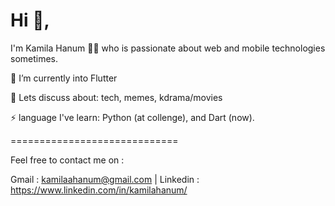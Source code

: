 ### 
Hi 👋,
=============================

I'm Kamila Hanum 👩‍💻 who is passionate about web and mobile technologies sometimes.

🌱 I’m currently into Flutter

💬 Lets discuss about: tech, memes, kdrama/movies

⚡ language I've learn: Python (at collenge), and Dart (now).


=============================

Feel free to contact me on :

Gmail : kamilaahanum@gmail.com | Linkedin : https://www.linkedin.com/in/kamilahanum/
